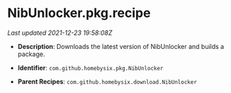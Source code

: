 # NibUnlocker.pkg.recipe

_Last updated 2021-12-23 19:58:08Z_

- **Description**: Downloads the latest version of NibUnlocker and builds a package.

- **Identifier**: `com.github.homebysix.pkg.NibUnlocker`

- **Parent Recipes**: `com.github.homebysix.download.NibUnlocker`